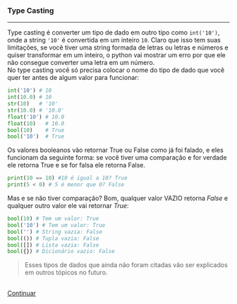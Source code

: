 
### Type Casting
---
Type casting é converter um tipo de dado em outro tipo como `int('10')`, onde a string `'10'` é convertida em um inteiro `10`. Claro que isso tem suas limitações, se você tiver uma string formada de letras ou letras e números e quiser transformar em um inteiro, o python vai mostrar um erro por que ele não consegue converter uma letra em um número.    
No type casting você só precisa colocar o nome do tipo de dado que você quer ter antes de algum valor para funcionar:
```py
int('10') # 10
int(10.0) # 10
str(10)   # '10'
str(10.0) # '10.0'
float('10') # 10.0
float(10)   # 10.0
bool(10)    # True
bool('10')  # True
```

Os valores booleanos vão retornar True ou False como já foi falado, e eles funcionam da seguinte forma: se você tiver uma comparação e for verdade ele retorna True e se for falsa ele retorna False.
```py
print(10 == 10) #10 é igual a 10? True
print(5 < 0) # 5 é menor que 0? False
```
Mas e se não tiver comparação? Bom, qualquer valor VAZIO  retorna *False* e qualquer outro valor ele vai retornar *True*:

```py
bool(10) # Tem um valor: True
bool('10') # Tem um valor: True
bool('') # String vazia: False
bool(()) # Tupla vazia: False
bool([]) # Lista vazia: False
bool({}) # Dicionário vazio: False 
```
> Esses tipos de dados que ainda não foram citadas vão ser explicados em outros tópicos no futuro. 

##

[Continuar](https://github.com/Marcelo-4ever/Estudo/blob/main/Estudos/formatando_strings.md)
